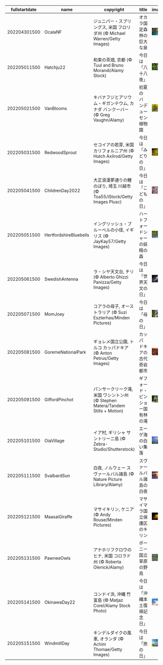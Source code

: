 |fullstartdate|name|copyright|title|image|
|--|--|--|--|--|
202204301500|OcalaNF|ジュニパー・スプリングス, 米国 フロリダ州 (© Michael Warren/Getty Images)|オカラ国定森林の巨大な泉|![](/ja-JP/2022/05/202204301500OcalaNF.jpg)|
202205011500|Hatchju22|和束の茶畑, 京都 (© Tuul and Bruno Morandi/Alamy Stock)|今日は「八十八夜」|![](/ja-JP/2022/05/202205011500Hatchju22.jpg)|
202205021500|VanBlooms|キバナフジとアリウム・ギガンテウム, カナダ バンクーバー (© Greg Vaughn/Alamy)|初夏のバンデューセン植物園|![](/ja-JP/2022/05/202205021500VanBlooms.jpg)|
202205031500|RedwoodSprout|セコイアの若芽, 米国 カリフォルニア州 (© Hutch Axilrod/Getty Images)|今日は「みどりの日」|![](/ja-JP/2022/05/202205031500RedwoodSprout.jpg)|
202205041500|ChildrenDay2022|大正浪漫夢通りの鯉のぼり, 埼玉 川越市 (© Toa55/iStock/Getty Images Plusc)|今日は「こどもの日」|![](/ja-JP/2022/05/202205041500ChildrenDay2022.jpg)|
202205051500|HertfordshireBluebells|イングリッシュ・ブルーベルの小径, イギリス  (© JayKay57/Getty Images)|ハートフォードシャーの妖精の森|![](/ja-JP/2022/05/202205051500HertfordshireBluebells.jpg)|
202205061500|SwedishAntenna|ラ・シヤ天文台, チリ (© Alberto Ghizzi Panizza/Getty Images)|今日は「世界天文の日」|![](/ja-JP/2022/05/202205061500SwedishAntenna.jpg)|
202205071500|MomJoey|コアラの母子, オーストラリア (© Suzi Eszterhas/Minden Pictures)|今日は「母の日」|![](/ja-JP/2022/05/202205071500MomJoey.jpg)|
202205081500|GoremeNationalPark|ギョレメ国立公園, トルコ カッパドキア (© Anton Petrus/Getty Images)|カッパドキアの古代奇岩都市|![](/ja-JP/2022/05/202205081500GoremeNationalPark.jpg)|
202205091500|GiffordPinchot|パンサークリーク滝, 米国 ワシントン州 (© Stephen Matera/Tandem Stills + Motion)|ギフォード・ピンショー国有林の滝|![](/ja-JP/2022/05/202205091500GiffordPinchot.jpg)|
202205101500|OiaVillage|イア村, ギリシャ サントリーニ島 (© Zebra-Studio/Shutterstock)|エーゲ海の白い集落|![](/ja-JP/2022/05/202205101500OiaVillage.jpg)|
202205111500|SvalbardSun|白夜, ノルウェー スヴァールバル諸島 (© Nature Picture Library/Alamy)|スヴァールバル諸島の白夜|![](/ja-JP/2022/05/202205111500SvalbardSun.jpg)|
202205121500|MaasaiGiraffe|マサイキリン, ケニア (© Andy Rouse/Minden Pictures)|マサイマラ国立保護区のキリン|![](/ja-JP/2022/05/202205121500MaasaiGiraffe.jpg)|
202205131500|PawneeOwls|アナホリフクロウのヒナ, 米国 コロラド州 (© Roberta Olenick/Alamy)|ポーニー国立草原の野鳥|![](/ja-JP/2022/05/202205131500PawneeOwls.jpg)|
202205141500|OkinawaDay22|コンドイ浜, 沖縄 竹富島 (© Matjaz Corel/Alamy Stock  Photo)|今日は「沖縄本土復帰記念日」|![](/ja-JP/2022/05/202205141500OkinawaDay22.jpg)|
202205151500|WindmillDay|キンデルダイクの風車, オランダ (© Achim Thomae/Getty Images)|今日は「旅の日」|![](/ja-JP/2022/05/202205151500WindmillDay.jpg)|

